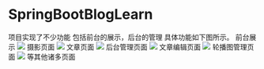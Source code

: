 # SpringBootBlogLearn
项目实现了不少功能
包括前台的展示，后台的管理
具体功能如下图所示。
前台展示
![](https://raw.githubusercontent.com/Qinqichen/imgStoreGitHub/main/img/202203212206893.png)
摄影页面
![](https://raw.githubusercontent.com/Qinqichen/imgStoreGitHub/main/img/202203212206895.png)
文章页面
![](https://raw.githubusercontent.com/Qinqichen/imgStoreGitHub/main/img/202203212206896.png)
后台管理页面
![](https://raw.githubusercontent.com/Qinqichen/imgStoreGitHub/main/img/202203212206897.png)
文章编辑页面
![](https://raw.githubusercontent.com/Qinqichen/imgStoreGitHub/main/img/202203212206898.png)
轮播图管理页面
![](https://raw.githubusercontent.com/Qinqichen/imgStoreGitHub/main/img/202203212206899.png)
等其他诸多页面






